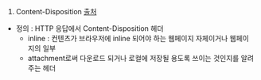 1. Content-Disposition [출처](https://developer.mozilla.org/ko/docs/Web/HTTP/Headers/Content-Disposition)
- 정의 : HTTP 응답에서 Content-Disposition 헤더
  - inline :  컨텐츠가 브라우저에 inline 되어야 하는 웹페이지 자체이거나 웹페이지의 일부
  - attachment로써 다운로드 되거나 로컬에 저장될 용도록 쓰이는 것인지를 알려주는 헤더
